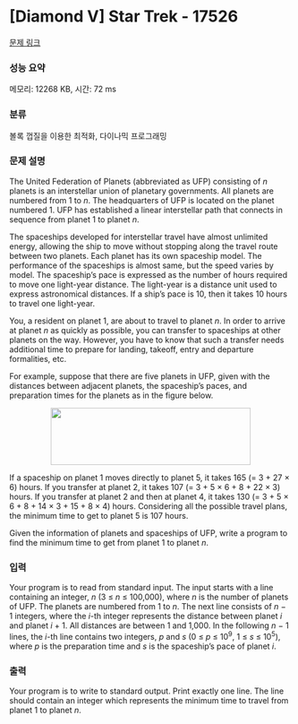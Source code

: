 # [Diamond V] Star Trek - 17526 

[문제 링크](https://www.acmicpc.net/problem/17526) 

### 성능 요약

메모리: 12268 KB, 시간: 72 ms

### 분류

볼록 껍질을 이용한 최적화, 다이나믹 프로그래밍

### 문제 설명

<p>The United Federation of Planets (abbreviated as UFP) consisting of <em>n</em> planets is an interstellar union of planetary governments. All planets are numbered from 1 to <em>n</em>. The headquarters of UFP is located on the planet numbered 1. UFP has established a linear interstellar path that connects in sequence from planet 1 to planet <em>n</em>.</p>

<p>The spaceships developed for interstellar travel have almost unlimited energy, allowing the ship to move without stopping along the travel route between two planets. Each planet has its own spaceship model. The performance of the spaceships is almost same, but the speed varies by model. The spaceship’s pace is expressed as the number of hours required to move one light-year distance. The light-year is a distance unit used to express astronomical distances. If a ship’s pace is 10, then it takes 10 hours to travel one light-year.</p>

<p>You, a resident on planet 1, are about to travel to planet <em>n</em>. In order to arrive at planet <em>n</em> as quickly as possible, you can transfer to spaceships at other planets on the way. However, you have to know that such a transfer needs additional time to prepare for landing, takeoff, entry and departure formalities, etc.</p>

<p>For example, suppose that there are five planets in UFP, given with the distances between adjacent planets, the spaceship’s paces, and preparation times for the planets as in the figure below.</p>

<p style="text-align: center;"><img alt="" src="https://upload.acmicpc.net/56c71b07-85d3-474f-889d-a27e5e0e494d/-/preview/" style="width: 357px; height: 102px;"></p>

<p>If a spaceship on planet 1 moves directly to planet 5, it takes 165 (= 3 + 27 × 6) hours. If you transfer at planet 2, it takes 107 (= 3 + 5 × 6 + 8 + 22 × 3) hours. If you transfer at planet 2 and then at planet 4, it takes 130 (= 3 + 5 × 6 + 8 + 14 × 3 + 15 + 8 × 4) hours. Considering all the possible travel plans, the minimum time to get to planet 5 is 107 hours.</p>

<p>Given the information of planets and spaceships of UFP, write a program to find the minimum time to get from planet 1 to planet <em>n</em>.</p>

### 입력 

 <p>Your program is to read from standard input. The input starts with a line containing an integer, <em>n</em> (3 ≤ <em>n</em> ≤ 100,000), where <em>n</em> is the number of planets of UFP. The planets are numbered from 1 to <em>n</em>. The next line consists of <em>n</em> − 1 integers, where the <em>i</em>-th integer represents the distance between planet <em>i</em> and planet <em>i</em> + 1. All distances are between 1 and 1,000. In the following <em>n</em> − 1 lines, the <em>i</em>-th line contains two integers, <em>p</em> and <em>s</em> (0 ≤ <em>p</em> ≤ 10<sup>9</sup>, 1 ≤ <em>s</em> ≤ 10<sup>5</sup>), where <em>p</em> is the preparation time and <em>s</em> is the spaceship’s pace of planet <em>i</em>.</p>

### 출력 

 <p>Your program is to write to standard output. Print exactly one line. The line should contain an integer which represents the minimum time to travel from planet 1 to planet <em>n</em>.</p>

